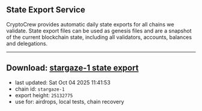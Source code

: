 ## State Export Service
CryptoCrew provides automatic daily state exports for all chains we validate. State export files can be used as genesis files and are a snapshot of the current blockchain state, including all validators, accounts, balances and delegations.

---
**Download: [stargaze-1 state export](https://dl-eu2.ccvalidators.com/SERVICE/stargaze/stargaze-1_export_25132775.json)**
---

- last updated: Sat Oct 04 2025 11:41:53
- chain id: `stargaze-1`
- export height: `25132775`
- use for: airdrops, local tests, chain recovery
